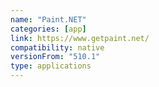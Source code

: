 ```yaml
---
name: "Paint.NET"
categories: [app]
link: https://www.getpaint.net/
compatibility: native
versionFrom: "510.1"
type: applications
---
```


